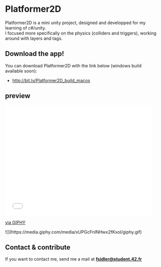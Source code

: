 # Platformer2D

Platformer2D is a mini unity project, designed and developped for my learning of c#/unity. <br />
I focused more specifically on the physics (colliders and triggers), working around with layers and tags.

## Download the app!
You can download Platformer2D with the link below (windows build available soon):
* http://bit.ly/Platformer2D_build_macos

## preview
<iframe src="//giphy.com/embed/3o7bu2zHAYssNK7Hwc" width="480" height="359" frameBorder="0" class="giphy-embed" allowFullScreen></iframe><p><a href="http://giphy.com/gifs/3o7bu2zHAYssNK7Hwc">via GIPHY</a></p>
![](https://media.giphy.com/media/xUPGcFnINHwx2fKxoI/giphy.gif)

## Contact & contribute
If you want to contact me, send me a mail at **fsidler@student.42.fr**
